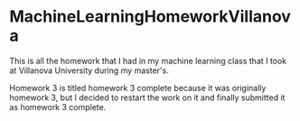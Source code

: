 # MachineLearningHomeworkVillanova
This is all the homework that I had in my machine learning class that I took at Villanova University during my master's.


Homework 3 is titled homework 3 complete because it was originally homework 3, but I decided to restart the work on it and finally submitted it as homework 3 complete.
